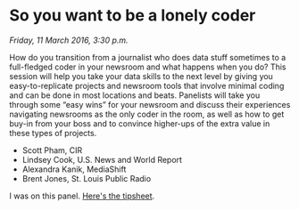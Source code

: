 # So you want to be a lonely coder

*Friday, 11 March 2016, 3:30 p.m.*

How do you transition from a journalist who does data stuff sometimes to a full-fledged coder in your newsroom and what happens when you do? This session will help you take your data skills to the next level by giving you easy-to-replicate projects and newsroom tools that involve minimal coding and can be done in most locations and beats. Panelists will take you through some “easy wins” for your newsroom and discuss their experiences navigating newsrooms as the only coder in the room, as well as how to get buy-in from your boss and to convince higher-ups of the extra value in these types of projects.


* Scott Pham, CIR
* Lindsey Cook, U.S. News and World Report
* Alexandra Kanik, MediaShift
* Brent Jones, St. Louis Public Radio

I was on this panel. [Here's the tipsheet](https://github.com/scottpham/NICAR16LCC).